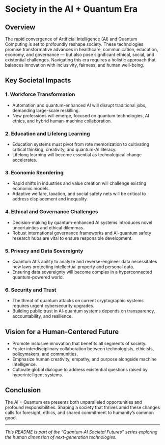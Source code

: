# Society in the AI + Quantum Era

## Overview

The rapid convergence of Artificial Intelligence (AI) and Quantum Computing is set to profoundly reshape society. These technologies promise transformative advances in healthcare, communication, education, economy, and governance — but also pose significant ethical, social, and existential challenges. Navigating this era requires a holistic approach that balances innovation with inclusivity, fairness, and human well-being.

## Key Societal Impacts

### 1. Workforce Transformation
- Automation and quantum-enhanced AI will disrupt traditional jobs, demanding large-scale reskilling.
- New professions will emerge, focused on quantum technologies, AI ethics, and hybrid human-machine collaboration.

### 2. Education and Lifelong Learning
- Education systems must pivot from rote memorization to cultivating critical thinking, creativity, and quantum-AI literacy.
- Lifelong learning will become essential as technological change accelerates.

### 3. Economic Reordering
- Rapid shifts in industries and value creation will challenge existing economic models.
- Adaptive welfare, taxation, and social safety nets will be critical to address displacement and inequality.

### 4. Ethical and Governance Challenges
- Decision-making by quantum-enhanced AI systems introduces novel uncertainties and ethical dilemmas.
- Robust international governance frameworks and AI-quantum safety research hubs are vital to ensure responsible development.

### 5. Privacy and Data Sovereignty
- Quantum AI's ability to analyze and reverse-engineer data necessitates new laws protecting intellectual property and personal data.
- Ensuring data sovereignty will become complex in a hyperconnected quantum-powered world.

### 6. Security and Trust
- The threat of quantum attacks on current cryptographic systems requires urgent cybersecurity upgrades.
- Building public trust in AI-quantum systems depends on transparency, accountability, and resilience.

## Vision for a Human-Centered Future

- Promote inclusive innovation that benefits all segments of society.
- Foster interdisciplinary collaboration between technologists, ethicists, policymakers, and communities.
- Emphasize human creativity, empathy, and purpose alongside machine intelligence.
- Cultivate global dialogue to address existential questions raised by hyperintelligent systems.

## Conclusion

The AI + Quantum era presents both unparalleled opportunities and profound responsibilities. Shaping a society that thrives amid these changes calls for foresight, ethics, and shared commitment to humanity’s common good.

---

*This README is part of the “Quantum-AI Societal Futures” series exploring the human dimension of next-generation technologies.*
